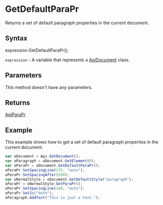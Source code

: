 # GetDefaultParaPr

Returns a set of default paragraph properties in the current document.

## Syntax

expression.GetDefaultParaPr();

`expression` - A variable that represents a [ApiDocument](../ApiDocument.md) class.

## Parameters

This method doesn't have any parameters.

## Returns

[ApiParaPr](../../ApiParaPr/ApiParaPr.md)

## Example

This example shows how to get a set of default paragraph properties in the current document.

```javascript
var oDocument = Api.GetDocument();
var oParagraph = oDocument.GetElement(0);
var oParaPr = oDocument.GetDefaultParaPr();
oParaPr.SetSpacingLine(276, "auto");
oParaPr.SetSpacingAfter(200);
var oNormalStyle = oDocument.GetDefaultStyle("paragraph");
oParaPr = oNormalStyle.GetParaPr();
oParaPr.SetSpacingLine(240, "auto");
oParaPr.SetJc("both");
oParagraph.AddText("This is just a text.");
```
